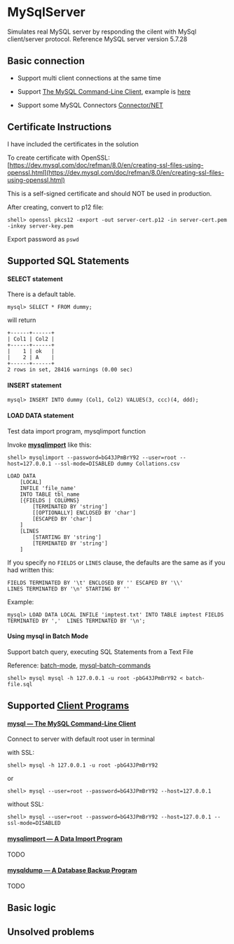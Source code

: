 # MySqlServer
Simulates real MySQL server by responding the cilent with MySql client/server protocol. Reference MySQL server version 5.7.28

## Basic connection

- Support multi client connections at the same time

- Support [The MySQL Command-Line Client](https://dev.mysql.com/doc/refman/5.7/en/mysql.html), example is [here](#command-line-client)

- Support some MySQL Connectors [Connector/NET](https://dev.mysql.com/doc/connector-net/en/)


## Certificate Instructions

I have included the certificates in the solution

To create certificate with OpenSSL: [https://dev.mysql.com/doc/refman/8.0/en/creating-ssl-files-using-openssl.html](https://dev.mysql.com/doc/refman/8.0/en/creating-ssl-files-using-openssl.html)

This is a self-signed certificate and should NOT be used in production.

After creating, convert to p12 file: 

```shell
shell> openssl pkcs12 -export -out server-cert.p12 -in server-cert.pem -inkey server-key.pem
```

Export password as `pswd`

## Supported SQL Statements

#### SELECT statement

There is a default table.

```mysql
mysql> SELECT * FROM dummy;
```
will return
```
+------+------+
| Col1 | Col2 |
+------+------+
|    1 | ok   |
|    2 | A    |
+------+------+
2 rows in set, 28416 warnings (0.00 sec)
```

#### INSERT statement

```mysql
mysql> INSERT INTO dummy (Col1, Col2) VALUES(3, ccc)(4, ddd);
```

#### LOAD DATA statement

Test data import program, mysqlimport function

Invoke [**mysqlimport**](https://dev.mysql.com/doc/refman/5.7/en/mysqlimport.html) like this: 

```shell
shell> mysqlimport --password=bG43JPmBrY92 --user=root --host=127.0.0.1 --ssl-mode=DISABLED dummy Collations.csv
```

```mysql
LOAD DATA
    [LOCAL]
    INFILE 'file_name'
    INTO TABLE tbl_name
    [{FIELDS | COLUMNS}
        [TERMINATED BY 'string']
        [[OPTIONALLY] ENCLOSED BY 'char']
        [ESCAPED BY 'char']
    ]
    [LINES
        [STARTING BY 'string']
        [TERMINATED BY 'string']
    ]
```

If you specify no `FIELDS` or `LINES` clause, the defaults are the same as if you had written this:

```mysql
FIELDS TERMINATED BY '\t' ENCLOSED BY '' ESCAPED BY '\\'
LINES TERMINATED BY '\n' STARTING BY ''
```

Example:

```mysql
mysql> LOAD DATA LOCAL INFILE 'imptest.txt' INTO TABLE imptest FIELDS TERMINATED BY ','  LINES TERMINATED BY '\n';
```

#### Using mysql in Batch Mode

Support batch query, executing SQL Statements from a Text File

Reference: [batch-mode](https://dev.mysql.com/doc/refman/5.7/en/batch-mode.html), [mysql-batch-commands](https://dev.mysql.com/doc/refman/5.7/en/mysql-batch-commands.html)

```shell
shell> mysql mysql -h 127.0.0.1 -u root -pbG43JPmBrY92 < batch-file.sql
```



## Supported [Client Programs](https://dev.mysql.com/doc/refman/5.7/en/programs-client.html)

#### <a id="#command-line-client">[mysql — The MySQL Command-Line Client](https://dev.mysql.com/doc/refman/5.7/en/mysql.html)</a>

Connect to server with default root user in terminal 

with SSL:

```shell
shell> mysql -h 127.0.0.1 -u root -pbG43JPmBrY92
```

or

```shell
shell> mysql --user=root --password=bG43JPmBrY92 --host=127.0.0.1
```

without SSL: 

```shell
shell> mysql --user=root --password=bG43JPmBrY92 --host=127.0.0.1 --ssl-mode=DISABLED
```

#### [mysqlimport — A Data Import Program](https://dev.mysql.com/doc/refman/5.7/en/mysqlimport.html)

TODO

#### [mysqldump — A Database Backup Program](https://dev.mysql.com/doc/refman/5.7/en/mysqldump.html)

TODO



## Basic logic



## Unsolved problems

